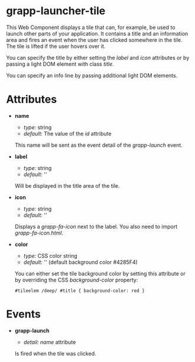 grapp-launcher-tile
===================

This Web Component displays a tile that can, for example, be used to launch other parts of your
application. It contains a title and an information area and fires an event when the user has
clicked somewhere in the tile. The tile is lifted if the user hovers over it.

You can specify the title by either setting the *label* and *icon* attributes or by passing a
light DOM element with class *title*.

You can specify an info line by passing additional light DOM elements.

Attributes
==========

  * **name**

    - *type:* string
    - *default:* The value of the *id* attribute

    This name will be sent as the event detail of the *grapp-launch* event.

  * **label**

    - *type:* string
    - *default:* ''

    Will be displayed in the title area of the tile.

  * **icon**

    - *type:* string
    - *default:* ''

    Displays a *grapp-fa-icon* next to the label. You also need to import *grapp-fa-icon.html*.

  * **color**

    - *type:* CSS color string
    - *default:* '' (default background color #4285F4)

    You can either set the tile background color by setting this attribute or by overriding the
    CSS *background-color* property:

    `#tileelem /deep/ #title { background-color: red }`

Events
======

  * **grapp-launch**

    - *detail:* *name* attribute

    Is fired when the tile was clicked.
